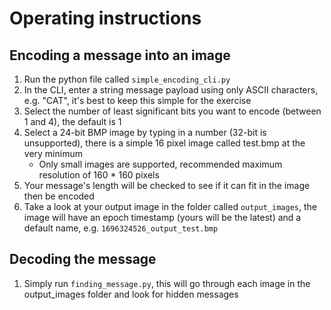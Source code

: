 # Operating instructions

## Encoding a message into an image

1. Run the python file called `simple_encoding_cli.py`
2. In the CLI, enter a string message payload using only ASCII characters, e.g. "CAT", it's best to keep this simple for the exercise
3. Select the number of least significant bits you want to encode (between 1 and 4), the default is 1
4. Select a 24-bit BMP image by typing in a number (32-bit is unsupported), there is a simple 16 pixel image called test.bmp at the very minimum
   * Only small images are supported, recommended maximum resolution of 160 * 160 pixels
5. Your message's length will be checked to see if it can fit in the image then be encoded
6. Take a look at your output image in the folder called `output_images`, the image will have an epoch timestamp (yours will be the latest) and a default name, e.g. `1696324526_output_test.bmp`

## Decoding the message

1. Simply run `finding_message.py`, this will go through each image in the output_images folder and look for hidden messages